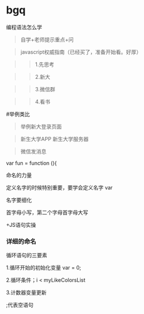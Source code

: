# bgq
编程语法怎么学
>自学+老师提示重点+问

>javascript权威指南（已经买了，准备开始看。好厚）

>>1.先思考

>>2.新大

>>3.微信群

>>4.看书

#举例类比

>举例新大登录页面


>新生大学APP 新生大学服务器

>微信发消息

var fun = function (){

命名的力量

定义名字的时候特别重要，要学会定义名字
var

名字要细化

首字母小写，第二个字母首字母大写

+JS语句实操

### 详细的命名

循环语句的三要素

1.循环开始的初始化变量 var = 0;

2.循环条件；i < myLikeColorsList

3.计数器变量更新

;代表空语句



